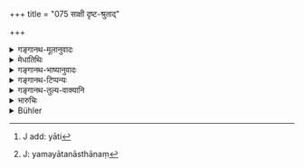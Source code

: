 +++
title = "075 साक्षी दृष्ट-श्रुताद्"

+++

<details><summary>गङ्गानथ-मूलानुवादः</summary>

A witness asserting, in an assembly of noble men, anything apart from what he has seen and heard, falls downwards into hell after death and becomes shut out from heaven.—(75)
</details>

<details><summary>मेधातिथिः</summary>

असत्याभिधाने साक्षिणां फलदर्शनार्थम् इदम् । **दृष्टश्रुत**शब्द उपलब्धिपर्याय इत्य् उक्तम् । तस्माद् **अन्यद्** अनुपलब्धम् । तच् चेद् ब्रवीति । **आर्याः** सभ्याः सम्यक्कारिणः । तेषां **संसदि** सभायाम् **अवाङ्** अधोमुखः **नरकं**[^२८१] यामं यातनास्थानं[^२८२] गच्छति । **प्रेत्य** मृत्वा **स्वर्गाच् च हीयते** भ्रश्यति । यद् अप्य् अनेन स्वर्गारोहणिकं कर्म कृतं तद् अपि कौटसाक्ष्यपापस्य गुरुत्वात् प्रतिबध्यते । न तु स्वर्गस्य कर्मणः पापेनान्येन नाशः । स्वफलविधित्वात् कर्मणाम् अन्यत्र प्रायश्चित्तेभ्यः ॥ ८.७५ ॥


[^२८२]:
     J: yamayātanāsthānaṃ


[^२८१]:
     J add: yāti
</details>

<details><summary>गङ्गानथ-भाष्यानुवादः</summary>

The present verse describes the results accruing to the witness who deposes falsely.

The term ‘seen and heard’ is synonymous with ‘apprehended,’ as has been already explained; ‘*apart from this*’ is what *is not apprehended*, or known to him;—if he asserts any such thing, ‘*in an assembly of noble men*,’—in the court consisting of honourable persons,—he ‘*falls downwards*’—headlong—‘*into hell*’—to a place where he undergoes punishments at the hands of the god Yama;—‘*after death*’—‘and *becomes shut out from heaven*,’—*i.e*., falls down. That is, even though he may have committed deeds entitling him to go to heaven, yet he becomes shut out from it, by virtue of the more serious nature of the sin of perjury. It is not that the ‘*Karma*’ calculated to carry him to heaven is destroyed by this sin; since every act is conducive to the fulfilment of its own reward (and does not interfere with that of others), with the sole exception of the Expiatory Rites (which have no results of their own, and only tend to nullify those of the corresponding sinful acts).—(75)
</details>

<details><summary>गङ्गानथ-टिप्पन्यः</summary>

‘*Saṃsadi*’—‘In the Court’ (Medhātithi);—‘in an assembly of Brāhmaṇas’
(Govindarāja).

‘*Svargāt hīyate*’—‘Falls off from heaven which he may have earned by
meritorious acts’ (Medhātithi, Govindarāja, Kullūka and Nandana);—‘even
after passing through hell, he cannot get into heaven’ (Nārāyaṇa).

This verse is quoted in *Smṛticandrikā* (Vyavahāra, p. 200);—and in
*Kṛtyakalpataru* (38a).
</details>

<details><summary>गङ्गानथ-तुल्य-वाक्यानि</summary>

*Gautama* (13.7).—‘Heaven is the reward of witnesses, if they speak the
truth; in the contrary case, hell.’

*Baudhāyana* (1.19.14-15).—‘If the witness rightly recollects the facts
of the case, he will receive commendation from the most eminent men;—in
the contrary case, he will fall into hell.’

*Āpastamba* (2.29.9-10)—‘If he tells an untruth, hell will he his
punishment after death;—if he speaks the truth, his reward will be
heaven and the approbation of all beings.’

*Viṣṇu* (8.14).—‘Witnesses are free from blame, if they give true
evidence.’
</details>

<details><summary>भारुचिः</summary>

न केवलं धर्मानुत्पत्त्या स्वर्गाद् धीयत इत्य् उक्तम् । अयं च पूर्वश्लोकशेष एवार्थवादः, तथा च संबन्धेन दर्शित एवायम् अर्थः । यतश् च दर्शनश्रवणाभ्यां साक्षित्वसिद्धिः, न निबन्धात् ॥ ८.७५ ॥
</details>

<details><summary>Bühler</summary>

075	A witness who deposes in an assembly of honourable men (Arya) anything else but what he has seen or heard, falls after death headlong into hell and loses heaven.
</details>
